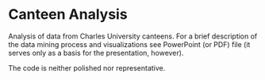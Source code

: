 # Canteen Analysis
 
Analysis of data from Charles University canteens. For a brief description of the data mining process and visualizations see PowerPoint (or PDF) file (it serves only as a basis for the presentation, however).

The code is neither polished nor representative.
